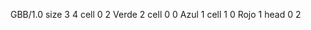 <gs-board> GBB/1.0
size 3 4
cell 0 2 Verde 2 
cell 0 0 Azul 1 
cell 1 0 Rojo 1 
head 0 2
 </gs-board>